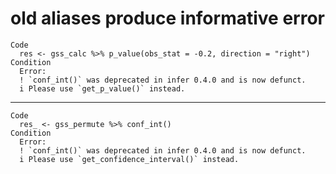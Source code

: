 # old aliases produce informative error

    Code
      res <- gss_calc %>% p_value(obs_stat = -0.2, direction = "right")
    Condition
      Error:
      ! `conf_int()` was deprecated in infer 0.4.0 and is now defunct.
      i Please use `get_p_value()` instead.

---

    Code
      res_ <- gss_permute %>% conf_int()
    Condition
      Error:
      ! `conf_int()` was deprecated in infer 0.4.0 and is now defunct.
      i Please use `get_confidence_interval()` instead.

